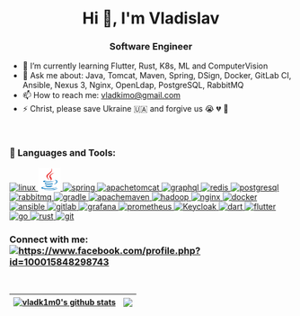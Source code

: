 <h1 align="center">Hi 👋, I'm Vladislav</h1>
<h3 align="center">Software Engineer</h3>

- 🌱 I’m currently learning Flutter, Rust, K8s, ML and ComputerVision
- 💬 Ask me about: Java, Tomcat, Maven, Spring, DSign, Docker, GitLab CI, Ansible, Nexus 3, Nginx, OpenLdap, PostgreSQL, RabbitMQ
- 📫 How to reach me: 
<a href='m&#97;i&#108;&#116;&#111;&#58;vla&#100;kimo&#64;g%&#54;Da%&#54;9&#108;&#46;co&#109;'>v&#108;adki&#109;&#111;&#64;&#103;mail&#46;c&#111;m</a>
- ⚡ Christ, please save Ukraine <g-emoji class="g-emoji" alias="ukraine" fallback-src="https://github.githubassets.com/images/icons/emoji/unicode/1f1fa-1f1e6.png">🇺🇦</g-emoji> and forgive us :sob: :broken_heart: :pray: 

<br />

### 🧰 Languages and Tools:
<p align="left"> 
<a href="https://www.linux.org" target="_blank">
  <img src="https://raw.githubusercontent.com/simple-icons/simple-icons/develop/icons/linux.svg" alt="linux" width="40" height="40"/> 
</a>
<a href="https://www.java.com" target="_blank"> 
  <img src="https://raw.githubusercontent.com/devicons/devicon/master/icons/java/java-original.svg" alt="java" width="40" height="40"/> 
</a>
<a href="https://spring.io" target="_blank">
  <img src="https://raw.githubusercontent.com/vladk1m0/devicon/master/icons/spring/spring-original.svg" alt="spring" width="40" height="40"/> 
</a>
<a href="http://tomcat.apache.org" target="_blank">
  <img src="https://raw.githubusercontent.com/simple-icons/simple-icons/develop/icons/apachetomcat.svg" alt="apachetomcat" width="40" height="40"/> 
</a>
<a href="https://graphql.org" target="_blank">
  <img src="https://raw.githubusercontent.com/vladk1m0/devicon/master/icons/graphql/graphql-plain.svg" alt="graphql" width="40" height="40"/> 
</a>
<a href="https://redis.io" target="_blank">
  <img src="https://raw.githubusercontent.com/vladk1m0/devicon/master/icons/redis/redis-plain.svg" alt="redis" width="40" height="40"/> 
</a>
<a href="https://www.postgresql.org" target="_blank">
  <img src="https://raw.githubusercontent.com/vladk1m0/devicon/master/icons/postgresql/postgresql-plain.svg" alt="postgresql" width="40" height="40"/> 
</a>
<a href="https://rabbitmq.org" target="_blank">
  <img src="https://raw.githubusercontent.com/simple-icons/simple-icons/develop/icons/rabbitmq.svg" alt="rabbitmq" width="40" height="40"/> 
</a>
<a href="https://gradle.org" target="_blank">
  <img src="https://raw.githubusercontent.com/vladk1m0/devicon/master/icons/gradle/gradle-plain.svg" alt="gradle" width="40" height="40"/> 
</a>
<a href="https://maven.apache.org" target="_blank">
  <img src="https://raw.githubusercontent.com/simple-icons/simple-icons/develop/icons/apachemaven.svg" alt="apachemaven" width="40" height="40"/> 
</a>
<a href="https://hadoop.apache.org" target="_blank">
  <img src="https://github.com/hortonworks/hadoop-icons/blob/557449f875d94ab7be3e8c8c136cf2029a358ca0/Images/HWX_Elephant_Green.png" alt="hadoop" width="40" height="40"/> 
</a>
<a href="https://nginx.org" target="_blank">
  <img src="https://raw.githubusercontent.com/vladk1m0/devicon/master/icons/nginx/nginx-original.svg" alt="nginx" width="40" height="40"/> 
</a>
<a href="https://docker.org" target="_blank">
  <img src="https://raw.githubusercontent.com/vladk1m0/devicon/master/icons/docker/docker-plain.svg" alt="docker" width="40" height="40"/> 
</a>
<a href="https://www.ansible.com" target="_blank">
  <img src="https://raw.githubusercontent.com/simple-icons/simple-icons/develop/icons/ansible.svg" alt="ansible" width="40" height="40"/> 
</a>
<a href="https://gitlab.com" target="_blank">
  <img src="https://raw.githubusercontent.com/simple-icons/simple-icons/develop/icons/gitlab.svg" alt="gitlab" width="40" height="40"/> 
</a>
<a href="https://grafana.org" target="_blank">
  <img src="https://raw.githubusercontent.com/simple-icons/simple-icons/develop/icons/grafana.svg" alt="grafana" width="40" height="40"/> 
</a>
<a href="https://prometheus.io" target="_blank">
  <img src="https://upload.wikimedia.org/wikipedia/commons/thumb/3/38/Prometheus_software_logo.svg/230px-Prometheus_software_logo.svg.png" alt="prometheus" width="40" height="40"/> 
</a>
<a href="https://www.keycloak.org" target="_blank">
  <img src="https://github.com/aegis-icons/aegis-icons/blob/master/PNG/Keycloak.png" alt="Keycloak" width="40" height="40"/> 
</a>
<a href="https://dart.dev" target="_blank">
  <img src="https://www.vectorlogo.zone/logos/dartlang/dartlang-icon.svg" alt="dart" width="40" height="40"/> 
</a>
<a href="https://flutter.dev" target="_blank">
  <img src="https://raw.githubusercontent.com/vladk1m0/devicon/master/icons/flutter/flutter-plain.svg" alt="flutter" width="40" height="40"/> 
</a>
<a href="https://golang.org" target="_blank">
  <img src="https://raw.githubusercontent.com/vladk1m0/devicon/master/icons/go/go-plain.svg" alt="go" width="40" height="40"/> 
</a>
<a href="https://rust.org" target="_blank">
  <img src="https://raw.githubusercontent.com/vladk1m0/devicon/master/icons/rust/rust-plain.svg" alt="rust" width="40" height="40"/> 
</a>
<a href="https://git.org" target="_blank">
  <img src="https://raw.githubusercontent.com/vladk1m0/devicon/master/icons/git/git-plain.svg" alt="git" width="40" height="40"/> 
</a>



  
<br />

<h3 align="left">Connect with me:
<a href="https://www.facebook.com/profile.php?id=100015848298743" target="blank"><img align="center" src="https://img.icons8.com/fluent/96/000000/facebook-new.png" alt="https://www.facebook.com/profile.php?id=100015848298743" height="40" width="40" /></a>
</h3>

<br />

| <a href="https://github.com/vladk1m0/github-readme-stats"><img align="center" src="https://github-readme-stats.vercel.app/api?username=vladk1m0&show_icons=true&include_all_commits=true&hide_border=true" alt="vladk1m0's github stats" /></a> | <a href="https://github.com/vladk1m0/github-readme-stats"><img align="center" src="https://github-readme-stats.vercel.app/api/top-langs/?username=vladk1m0&layout=compact&hide_border=true" /></a> |
| ------------- | ------------- |

